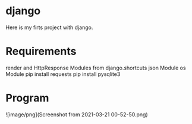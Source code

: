# django

Here is my firts project with django. 

# Requirements

render and HttpResponse Modules from django.shortcuts
json Module
os Module
pip install requests
pip install pysqlite3 

# Program

![image/png](Screenshot from 2021-03-21 00-52-50.png)

 
